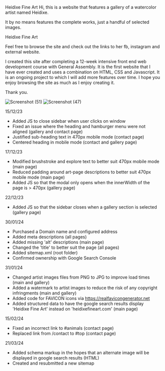 Heidixe Fine Art
Hi, this is a website that features a gallery of a watercolor artist named Heidixe.

It by no means features the complete works, just a handful of selected images.

Heidixe Fine Art

Feel free to browse the site and check out the links to her fb, instagram and external website.

I created this site after completing a 12-week intensive front end web development course with General Assembly. It is the first website that I have ever created and uses a combination on HTML, CSS and Javascript. It is an ongoing project to which I will add more features over time. I hope you enjoy browsing the site as much as I enjoy creating it.

Thank you.

![Screenshot (51)](https://github.com/WojjyGitHub/Final-Assessment/assets/146066243/14af8faf-f6cf-4808-a201-622e823fa2ee)
![Screenshot (47)](https://github.com/WojjyGitHub/Final-Assessment/assets/146066243/d629ac83-0d3a-4fde-8787-f6652a88a2e6)


15/12/23
- Added JS to close sidebar when user clicks on window
- Fixed an issue where the heading and hamburger menu were not aligned (gallery and contact page)
- Justified sub-heading text in 470px mobile mode (contact page)
- Centered heading in mobile mode (contact and gallery page)

17/12/23
- Modified brushstroke and explore text to better suit 470px mobile mode (main page)
- Reduced padding around art-page descriptions to better suit 470px mobile mode (main page)
- Added JS so that the modal only opens when the innerWidth of the page is > 470px (gallery page)

22/12/23
- Added JS so that the sidebar closes when a gallery section is selected (gallery page)

30/01/24
- Purchased a Domain name and configured address
- Added meta descriptions (all pages)
- Added missing 'alt' descriptions (main page)
- Changed the 'title' to better suit the page (all pages)
- Added sitemap.xml (root folder)
- Confirmed ownership with Google Search Console

31/01/24
- Changed artist images files from PNG to JPG to improve load times (main and gallery)
- Added a watermark to artist images to reduce the risk of any copyright infringments (main and gallery)
- Added code for FAVICON icons via https://realfavicongenerator.net
- Added structured data to have the google search results display 'Heidixe Fine Art' instead on 'heidixefineart.com' (main page)

15/02/24
- Fixed an incorrect link to #animals (contact page)
- Replaced link from /contact to #top (contact page)

21/03/24
- Added schema markup in the hopes that an alternate image will be displayed in google search results (HTML)
- Created and resubmitted a new sitemap

